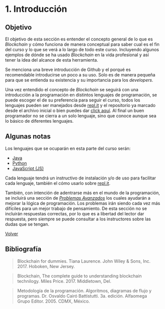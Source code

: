 # 1. Introducción

## Objetivo

El objetivo de esta sección es entender el concepto general de lo que es *Blockchain* y cómo funciona de manera conceptual para saber cual es el fin del curso y lo que se verá a lo largo de todo este curso. Incluyendo algunos ejemplos de dónde se ha usado *Blockchain* en la vida profesional y así tener la idea del alcance de esta herramienta.

Se menciona una breve introducción de Github y el porqué es recomendable introducirse un poco a su uso. Solo es de manera pequeña para que se entienda su existencia y su importancia para los *developers*.

Una vez entendido el concepto de *Blockchain* se seguirá con una introducción a la programación en distintos lenguajes de programación, se puede escoger el de su preferencia para seguir el curso, todos los lenguajes pueden ser manejados desde [repl.it](https://repl.it/) y el repositorio ya marcado desde el archivo inicial o bien puedes dar [click aquí](https://repl.it/@Tanque40/LaboratorioBlockchainDevs). Al final un buen programador no se cierra a un solo lenguaje, sino que conoce aunque sea lo básico de diferentes lenguajes.

## Algunas notas

Los lenguajes que se ocuparán en esta parte del curso serán:
- [Java](https://es.wikipedia.org/wiki/Java_(lenguaje_de_programaci%C3%B3n))
- [Python](https://es.wikipedia.org/wiki/Python)
- [JavaScript (JS)](https://es.wikipedia.org/wiki/JavaScript)

Cada lenguaje tendrá un instructivo de instalación y/o de uso para facilitar cada lenguaje, también el cómo usarlo sobre [repl.it](https://repl.it/).

También, con intención de adentrarse más en el mundo de la programación, se incluirá una sección de [*Problemas Avanzados*](Problemas_Avanzados.md) los cuales ayudarán a mejorar la lógica de programación. Los problemas irán siendo cada vez más difíciles para un mejor trabajo de pensamiento. De esta sección no se incluirán respuestas correctas, por lo que es a libertad del lector dar respuesta, pero siempre se puede consultar a los instructores sobre las dudas que se tengan.

[Volver](../README.md)

## Bibliografía

> Blockchain for dummies.
> Tiana Laurence.
> John Wiley & Sons, Inc.
> 2017.
> Hoboken, New Jersey.

> Blockchain, The complete guide to understanding blockchain technilogy.
> Miles Price.
> 2017.
> Middletown, Del.

> Metodología de la programación. Algoritmos, diagramas de flujo y programas.
> Dr. Osvaldo Cairó Battistutti.
> 3a. edición.
> Alfaomega Grupo Editor.
> 2005.
> CDMX, México.
